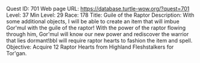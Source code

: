Quest ID: 701
Web page URL: https://database.turtle-wow.org/?quest=701
Level: 37
Min Level: 29
Race: 178
Title: Guile of the Raptor
Description: With some additional objects, I will be able to create an item that will imbue Gor'mul with the guile of the raptor! With the power of the raptor flowing through him, Gor'mul will know our new power and rediscover the warrior that lies dormant!$b$bI will require raptor hearts to fashion the item and spell.
Objective: Acquire 12 Raptor Hearts from Highland Fleshstalkers for Tor'gan.
